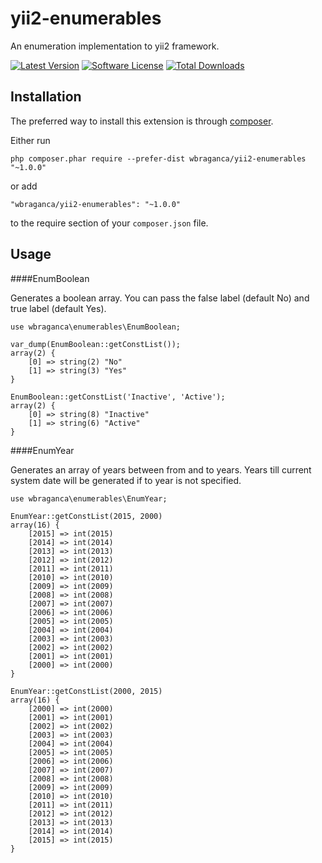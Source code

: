 yii2-enumerables
================

An enumeration implementation to yii2 framework.

[![Latest Version](https://img.shields.io/github/release/wbraganca/yii2-enumerables.svg?style=flat-square)](https://github.com/wbraganca/yii2-enumerables/releases)
[![Software License](http://img.shields.io/badge/license-BSD3-brightgreen.svg?style=flat-square)](LICENSE.md)
[![Total Downloads](https://img.shields.io/packagist/dt/wbraganca/yii2-enumerables.svg?style=flat-square)](https://packagist.org/packages/wbraganca/yii2-enumerables)


Installation
------------

The preferred way to install this extension is through [composer](http://getcomposer.org/download/).

Either run

```
php composer.phar require --prefer-dist wbraganca/yii2-enumerables "~1.0.0"
```

or add

```
"wbraganca/yii2-enumerables": "~1.0.0"
```

to the require section of your `composer.json` file.


Usage
-----
####EnumBoolean

Generates a boolean array. You can pass the false label (default No) and true label (default Yes).

```
use wbraganca\enumerables\EnumBoolean;

var_dump(EnumBoolean::getConstList());
array(2) {
    [0] => string(2) "No"
    [1] => string(3) "Yes"
}

EnumBoolean::getConstList('Inactive', 'Active');
array(2) {
    [0] => string(8) "Inactive"
    [1] => string(6) "Active"
}

```

####EnumYear

Generates an array of years between from and to years. Years till current system date will be generated if to year is not specified.

```
use wbraganca\enumerables\EnumYear;

EnumYear::getConstList(2015, 2000)
array(16) {
    [2015] => int(2015)
    [2014] => int(2014)
    [2013] => int(2013)
    [2012] => int(2012)
    [2011] => int(2011)
    [2010] => int(2010)
    [2009] => int(2009)
    [2008] => int(2008)
    [2007] => int(2007)
    [2006] => int(2006)
    [2005] => int(2005)
    [2004] => int(2004)
    [2003] => int(2003)
    [2002] => int(2002)
    [2001] => int(2001)
    [2000] => int(2000)
}
```

```
EnumYear::getConstList(2000, 2015)
array(16) {
    [2000] => int(2000)
    [2001] => int(2001)
    [2002] => int(2002)
    [2003] => int(2003)
    [2004] => int(2004)
    [2005] => int(2005)
    [2006] => int(2006)
    [2007] => int(2007)
    [2008] => int(2008)
    [2009] => int(2009)
    [2010] => int(2010)
    [2011] => int(2011)
    [2012] => int(2012)
    [2013] => int(2013)
    [2014] => int(2014)
    [2015] => int(2015)
}

```
